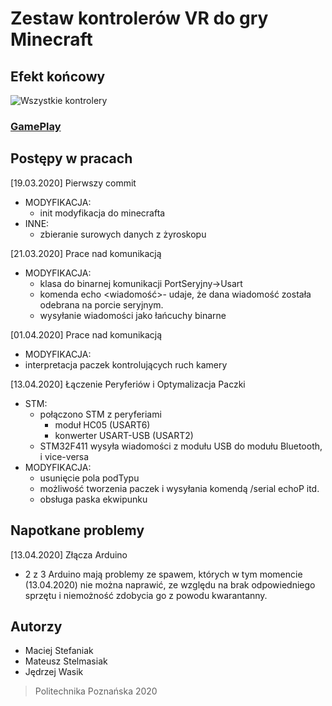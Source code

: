 # Zestaw kontrolerów VR do gry Minecraft

## Efekt końcowy
 <img src="zdjecie jeden" alt="Wszystkie kontrolery">

### [GamePlay](https://www.temporary-url.com/2760D)

## Postępy w pracach
[19.03.2020] Pierwszy commit 
- MODYFIKACJA:
  - init modyfikacja do minecrafta
- INNE:
  - zbieranie surowych danych z żyroskopu
 
[21.03.2020] Prace nad komunikacją
- MODYFIKACJA:
  - klasa do binarnej komunikacji PortSeryjny->Usart
  - komenda echo <wiadomość>- udaje, że dana wiadomość została odebrana na porcie seryjnym.
  - wysyłanie wiadomości jako łańcuchy binarne
 
[01.04.2020] Prace nad komunikacją
 - MODYFIKACJA:
  - interpretacja paczek kontrolujących ruch kamery
  
[13.04.2020] Łączenie Peryferiów i Optymalizacja Paczki
 - STM:
   - połączono STM z peryferiami
     - moduł HC05  (USART6)
     - konwerter USART-USB (USART2)
   - STM32F411 wysyła wiadomości z modułu USB do modułu Bluetooth, i vice-versa
 - MODYFIKACJA:
   - usunięcie pola podTypu
   - możliwość tworzenia paczek i wysyłania komendą /serial echoP <typPaczki> <typRozkazu> <arg1> <arg2> itd.
   - obsługa paska ekwipunku

## Napotkane problemy
[13.04.2020] Złącza Arduino
- 2 z 3 Arduino mają problemy ze spawem, których w tym momencie (13.04.2020) nie można naprawić, ze względu na brak odpowiedniego sprzętu i niemożność zdobycia go z powodu kwarantanny.
## Autorzy
- Maciej Stefaniak
- Mateusz Stelmasiak
- Jędrzej Wasik

>Politechnika Poznańska 2020
